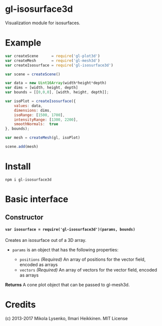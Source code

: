 gl-isosurface3d
=====================
Visualization module for isosurfaces.

# Example

```javascript
var createScene      = require('gl-plot3d')
var createMesh       = require('gl-mesh3d')
var createIsosurface = require('gl-isosurface3d')

var scene = createScene()

var data = new Uint16Array(width*height*depth)
var dims = [width, height, depth]
var bounds = [[0,0,0], [width, height, depth]];

var isoPlot = createIsosurface({
	values: data,
	dimensions: dims,
	isoRange: [1500, 1700],
	intensityRange: [1300, 2200],
	smoothNormals:  true
}, bounds);

var mesh = createMesh(gl, isoPlot)

scene.add(mesh)
```

# Install

```
npm i gl-isosurface3d
```
    
# Basic interface

## Constructor

#### `var isosurface = require('gl-isosurface3d')(params, bounds)`
Creates an isosurface out of a 3D array.

* `params` is an object that has the following properties:

    + `positions` *(Required)* An array of positions for the vector field, encoded as arrays
    + `vectors` *(Required)* An array of vectors for the vector field, encoded as arrays

**Returns** A cone plot object that can be passed to gl-mesh3d.

# Credits
(c) 2013-2017 Mikola Lysenko, Ilmari Heikkinen. MIT License
